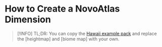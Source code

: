 # How to Create a NovoAtlas Dimension

> [!INFO]
> TL;DR: You can copy the [Hawaii example pack](./hawaii) and replace the [heightmap] and [biome map] with your own.


